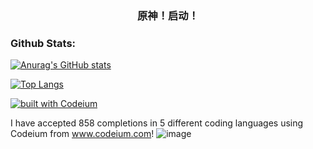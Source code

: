 ### <p align="center">原神！启动！</p>

### Github Stats:

[![Anurag's GitHub stats](https://github-readme-stats.vercel.app/api?username=young-kingdom&bg_color=30,e96443,904e95&title_color=fff&text_color=fff&count_private=true&show_icons=true)](https://github.com/anuraghazra/github-readme-stats)

[![Top Langs](https://github-readme-stats.vercel.app/api/top-langs/?username=young-kingdom&bg_color=30,e96443,904e95&title_color=fff&text_color=fff&count_private=true&show_icons=true)](https://github.com/anuraghazra/github-readme-stats)

[![built with Codeium](https://codeium.com/badges/main)](https://codeium.com)

I have accepted 858 completions in 5 different coding languages using Codeium from www.codeium.com! ![image](https://github.com/young-kingdom/young-kingdom/assets/65012404/51efd545-93e5-4747-a5bc-f4228b7dfb18)
